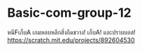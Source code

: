 # Basic-com-group-12

หนีFเก็บA เกมหลบหลีกสิ่งกีดขวาง! เก็บA! และปราบบอส! 
https://scratch.mit.edu/projects/892604530
